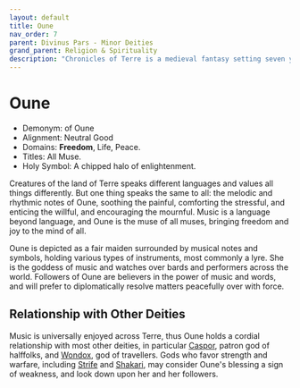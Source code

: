 ```yaml
---
layout: default
title: Oune
nav_order: 7
parent: Divinus Pars - Minor Deities
grand_parent: Religion & Spirituality
description: "Chronicles of Terre is a medieval fantasy setting seven years in the writing, currently for dungeons & dragons 5th edition."
---
```


# Oune

- Demonym: of Oune
- Alignment: Neutral Good
- Domains: **Freedom**, Life, Peace.
- Titles: All Muse.
- Holy Symbol: A chipped halo of enlightenment.

Creatures of the land of Terre speaks different languages and values all things differently. But one thing speaks the same to all: the melodic and rhythmic notes of Oune, soothing the painful, comforting the stressful, and enticing the willful, and encouraging the mournful. Music is a language beyond language, and Oune is the muse of all muses, bringing freedom and joy to the mind of all.

Oune is depicted as a fair maiden surrounded by musical notes and symbols, holding various types of instruments, most commonly a lyre. She is the goddess of music and watches over bards and performers across the world. Followers of Oune are believers in the power of music and words, and will prefer to diplomatically resolve matters peacefully over with force.

## Relationship with Other Deities

Music is universally enjoyed across Terre, thus Oune holds a cordial relationship with most other deities, in particular [Caspor](../patronus/Caspor), patron god of halffolks, and [Wondox](Wondox), god of travellers. Gods who favor strength and warfare, including [Strife](../maioris/Strife) and [Shakari](../patronus/Shakari), may consider Oune's blessing a sign of weakness, and look down upon her and her followers.